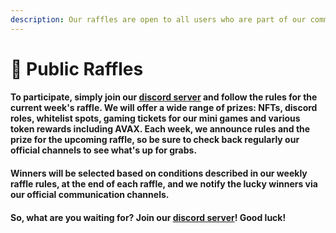 ```yaml
---
description: Our raffles are open to all users who are part of our community.
---
```


# 🎫 Public Raffles

#### To participate, simply join our [discord server](https://discord.com/invite/dPNE6fK4S4) and follow the rules for the current week's raffle. We will offer a wide range of prizes: NFTs, discord roles, whitelist spots, gaming tickets for our mini games and various token rewards including AVAX. Each week, we announce rules and the prize for the upcoming raffle, so be sure to check back regularly our official channels to see what's up for grabs.

#### Winners will be selected based on conditions described in our weekly raffle rules, at the end of each raffle, and we notify the lucky winners via our official communication channels.&#x20;

#### So, what are you waiting for? Join our [discord server](https://discord.com/invite/dPNE6fK4S4)! Good luck!
